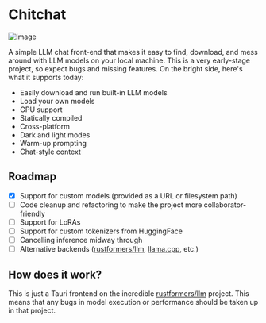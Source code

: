 # Chitchat

<img alt="image" src="https://s12.gifyu.com/images/SWXTP.gif">

A simple LLM chat front-end that makes it easy to find, download, and mess around with LLM models on your local machine.
This is a very early-stage project, so expect bugs and missing features. On the bright side, here's what it supports
today:

* Easily download and run built-in LLM models
* Load your own models
* GPU support
* Statically compiled
* Cross-platform
* Dark and light modes
* Warm-up prompting
* Chat-style context

## Roadmap

- [x] Support for custom models (provided as a URL or filesystem path)
- [ ] Code cleanup and refactoring to make the project more collaborator-friendly
- [ ] Support for LoRAs
- [ ] Support for custom tokenizers from HuggingFace
- [ ] Cancelling inference midway through
- [ ] Alternative
  backends ([rustformers/llm](https://github.com/rustformers/llm), [llama.cpp](https://github.com/ggerganov/llama.cpp),
  etc.)

## How does it work?

This is just a Tauri frontend on the incredible [rustformers/llm](https://github.com/rustformers/llm) project. This
means that any bugs in model execution or performance should be taken up in that project.
